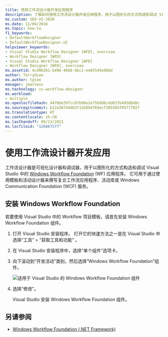 ```yaml
---
title: 使用工作流设计器开发应用程序
description: 了解如何使用工作流设计器开发应用程序，用于以图形化的方式构造和调试 Visual Studio 中的 WF 应用程序。
ms.custom: SEO-VS-2020
ms.date: 11/04/2016
ms.topic: how-to
f1_keywords:
- DefaultWorkflowDesigner
- DefaultWorkflowDesigner.UI
helpviewer_keywords:
- Visual Studio Workflow Designer [WFD], overview
- Workflow Designer [WFD]
- Visual Studio Workflow Designer [WFD]
- Workflow Designer [WFD], overview
ms.assetid: 4cd062b1-b496-4668-bbc1-ee85545e066d
author: TerryGLee
ms.author: tglee
manager: jmartens
ms.technology: vs-workflow-designer
ms.workload:
- multiple
ms.openlocfilehash: d470de397cc67b96e2e75b9d6cdd637b4958bd8c
ms.sourcegitcommit: b12a38744db371d2894769ecf305585f9577792f
ms.translationtype: HT
ms.contentlocale: zh-CN
ms.lasthandoff: 09/13/2021
ms.locfileid: "126667577"
---
```

# <a name="develop-apps-with-the-workflow-designer"></a>使用工作流设计器开发应用

工作流设计器是可视化设计器和调试器，用于以图形化的方式构造和调试 Visual Studio 中的 [Windows Workflow Foundation](/dotnet/framework/windows-workflow-foundation/index) (WF) 应用程序。 它可用于通过使用模板和活动设计器来撰写复合工作流应用程序、活动库或 Windows Communication Foundation (WCF) 服务。

## <a name="install-windows-workflow-foundation"></a>安装 Windows Workflow Foundation

若要使用 Visual Studio 中的 Workflow 项目模板，请首先安装 Windows Workflow Foundation 组件。

1. 打开 Visual Studio 安装程序。 打开它的快速方法之一是在 Visual Studio 中选择“工具” > “获取工具和功能” 。

1. 在 Visual Studio 安装程序中，选择“单个组件”选项卡。

1. 向下滚动到“开发活动”类别，然后选择“Windows Workflow Foundation”组件。

   ![适用于 Visual Studio 的 Windows Workflow Foundation 组件](media/windows-workflow-foundation-component.png)

1. 选择“修改”。

   Visual Studio 安装 Windows Workflow Foundation 组件。

## <a name="see-also"></a>另请参阅

- [Windows Workflow Foundation (.NET Framework)](/dotnet/framework/windows-workflow-foundation/index)
